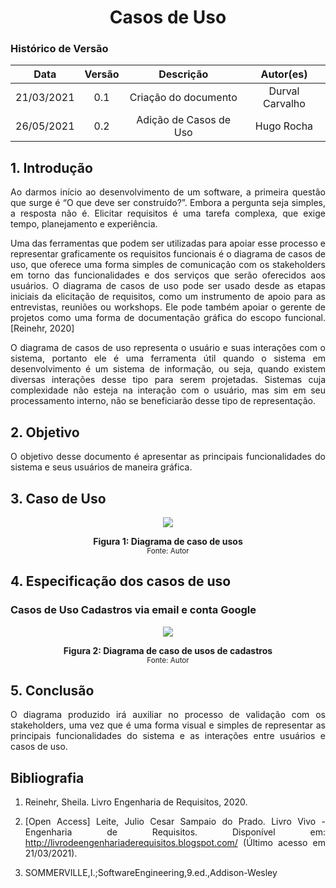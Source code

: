 # <center> Casos de Uso

### Histórico de Versão
|    Data    | Versão | Descrição            | Autor(es)       |
| :--------: | :----: | :------------------: | :-------------: |
| 21/03/2021 |  0.1   | Criação do documento | Durval Carvalho |
| 26/05/2021 |  0.2   | Adição de Casos de Uso | Hugo Rocha |

<div align="justify">

## 1. Introdução

Ao darmos início ao desenvolvimento de um software, a primeira questão que surge é “O que deve ser construído?”. Embora a pergunta seja simples, a resposta não é. Elicitar requisitos é uma tarefa complexa, que exige tempo, planejamento e experiência.

Uma das ferramentas que podem ser utilizadas para apoiar esse processo e representar graficamente os requisitos funcionais é o diagrama de casos de uso, que oferece uma forma simples de comunicação com os stakeholders em torno das funcionalidades e dos serviços que serão oferecidos aos usuários. O diagrama de casos de uso pode ser usado desde as etapas iniciais da elicitação de requisitos, como um instrumento de apoio para as entrevistas, reuniões ou workshops. Ele pode também apoiar o gerente de projetos como uma forma de documentação gráfica do escopo funcional. [Reinehr, 2020]

O diagrama de casos de uso representa o usuário e suas interações com o sistema, portanto ele é uma ferramenta útil quando o sistema em desenvolvimento é um sistema de informação, ou seja, quando existem diversas interações desse tipo para serem projetadas. Sistemas cuja complexidade não esteja na interação com o usuário, mas sim em seu processamento interno, não se beneficiarão desse tipo de representação.

## 2. Objetivo

O objetivo desse documento é apresentar as principais funcionalidades do sistema e seus usuários de maneira gráfica.

## 3. Caso de Uso

<p align='center'>
    <a href='assets/images/user-cases.png' target='_blank'>
        <img src='assets/images/user-cases.png'>
    </a>
    <figcaption align='center'>
        <b>Figura 1: Diagrama de caso de usos</b>
        <br>
        <small>Fonte: Autor</small>
    </figcaption>
</p>

## 4. Especificação dos casos de uso

### Casos de Uso Cadastros via email e conta Google

<p align='center'>
    <a href='assets/images/user-cases-cad.png' target='_blank'>
        <img src='assets/images/user-cases-cad.png'>
    </a>
    <figcaption align='center'>
        <b>Figura 2: Diagrama de caso de usos de cadastros</b>
        <br>
        <small>Fonte: Autor</small>
    </figcaption>
</p>


## 5. Conclusão

O diagrama produzido irá auxiliar no processo de validação com os stakeholders, uma vez que é uma forma visual e simples de representar as principais funcionalidades do sistema e as interações entre usuários e casos de uso.


## Bibliografia

1. Reinehr, Sheila. Livro Engenharia de Requisitos, 2020.

2. [Open Access] Leite, Julio Cesar Sampaio do Prado. Livro Vivo - Engenharia de Requisitos. Disponível em: http://livrodeengenhariaderequisitos.blogspot.com/ (Último acesso em 21/03/2021).

3. SOMMERVILLE,I.;SoftwareEngineering,9.ed.,Addison-Wesley

</div>